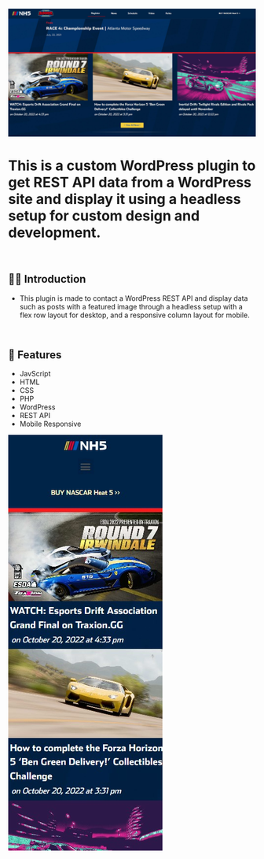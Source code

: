![](https://github.com/Matthewpco/WP-Plugin-API-Posts/blob/main/wp-plugin-restapi.jpg)

# This is a custom WordPress plugin to get REST API data from a WordPress site and display it using a headless setup for custom design and development.

<br>

## 🙋‍♂️ Introduction

- This plugin is made to contact a WordPress REST API and display data such as posts with a featured image through a headless setup with a flex row layout for desktop, and a responsive column layout for mobile.

<br>

## 📜 Features

- JavScript
- HTML
- CSS
- PHP
- WordPress
- REST API
- Mobile Responsive
  <br>

![](https://github.com/Matthewpco/WP-Plugin-API-Posts/blob/main/wp-plugin-restapi-mobile.jpg)

